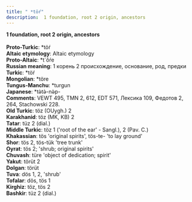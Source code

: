 ```yaml
---
title: " *töŕ"
description:  1 foundation, root 2 origin, ancestors
---
```

<p data-pagefind-weight="0.5">
<strong> 1 foundation, root 2 origin, ancestors</strong><br><br>
<strong>Proto-Turkic</strong>:  *töŕ<br>
<strong>Altaic etymology</strong>:  Altaic etymology<br>
<strong> Proto-Altaic</strong>:  *t`ŏ̀ŕe<br>
<strong>Russian meaning</strong>:  1 корень 2 происхождение, основание, род, предки<br>
<strong>Turkic</strong>:  *töŕ<br>
<strong>Mongolian</strong>:  *töre<br>
<strong>Tungus-Manchu</strong>:  *turgun<br>
<strong>Japanese</strong>:  *tǝ̀tǝ̀-nǝ̀p-<br>
<strong>Comments</strong>:  VEWT 495, TMN 2, 612, EDT 571, Лексика 109, Федотов 2, 264, Stachowski 228.<br>
<strong>Old Turkic</strong>:  töz (OUygh.) 2<br>
<strong>Karakhanid</strong>:  töz (MK, KB) 2<br>
<strong>Tatar</strong>:  tüz 2 (dial.)<br>
<strong>Middle Turkic</strong>:  töz 1 ('root of the ear' - Sangl.), 2 (Pav. C.)<br>
<strong>Khakassian</strong>:  tös 'original spirits', tös-te- 'to lay ground'<br>
<strong>Shor</strong>:  tös 2, tös-tük 'tree trunk'<br>
<strong>Oyrat</strong>:  tös 2; 'shrub; original spirits'<br>
<strong>Chuvash</strong>:  türe 'object of dedication; spirit'<br>
<strong>Yakut</strong>:  törüt 2<br>
<strong>Dolgan</strong>:  törüt<br>
<strong>Tuva</strong>:  dös 1, 2, 'shrub'<br>
<strong>Tofalar</strong>:  dös, tös 1<br>
<strong>Kirghiz</strong>:  töz, tös 2<br>
<strong>Bashkir</strong>:  tüz 2 (dial.)<br>

</p>
